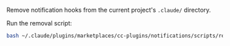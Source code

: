 Remove notification hooks from the current project's `.claude/` directory.

Run the removal script:

```bash
bash ~/.claude/plugins/marketplaces/cc-plugins/notifications/scripts/remove-notifications.sh
```
